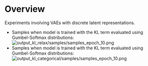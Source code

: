 # Overview

Experiments involving VAEs with discrete latent representations.

- Samples when model is trained with the KL term evaluated using Gumbel-Softmax distributions: ![output_kl_relax/samples/samples_epoch_10.png]()
- Samples when model is trained with the KL term evaluated using Gumbel-Softmax distributions: ![output_kl_categorical/samples/samples_epoch_10.png]()
